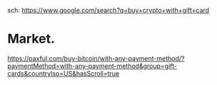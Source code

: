 sch: https://www.google.com/search?q=buy+crypto+with+gift+card

# Market.
https://paxful.com/buy-bitcoin/with-any-payment-method/?paymentMethod=with-any-payment-method&group=gift-cards&countryIso=US&hasScroll=true
